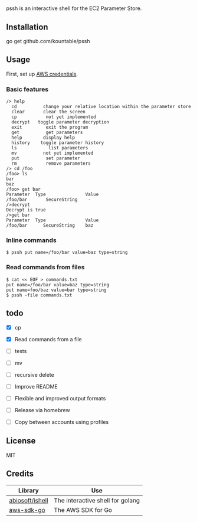 #
pssh is an interactive shell for the EC2 Parameter Store.


## Installation
go get github.com/kountable/pssh

## Usage
First, set up [AWS credentials](http://docs.aws.amazon.com/sdk-for-go/v1/developer-guide/configuring-sdk.html#specifying-credentials).

### Basic features
```
/> help
  cd          change your relative location within the parameter store
  clear       clear the screen
  cp           not yet implemented
  decrypt   toggle parameter decryption
  exit         exit the program
  get          get parameters
  help        display help
  history    toggle parameter history
  ls            list parameters
  mv          not yet implemented
  put          set parameter
  rm           remove parameters
/> cd /foo
/foo> ls
bar
baz
/foo> get bar
Parameter  Type               Value
/foo/bar       SecureString    -
/>decrypt
Decrypt is true
/>get bar
Parameter  Type               Value
/foo/bar      SecureString    baz
```

###  Inline commands
```
$ pssh put name=/foo/bar value=baz type=string
```

###  Read commands from files
```
$ cat << EOF > commands.txt
put name=/foo/bar value=baz type=string
put name=foo/baz value=bar type=string
$ pssh -file commands.txt
```


## todo
* [x] cp
* [x] Read commands from a file
* [ ] tests
* [ ] mv
* [ ] recursive delete
* [ ] Improve README
* [ ] Flexible and improved output formats
* [ ] Release via homebrew
* [ ] Copy between accounts using profiles


## License
MIT


## Credits
Library | Use
------- | -----
[abiosoft/ishell](https://github.com/abiosoft/ishell) | The interactive shell for golang
[aws-sdk-go](https://github.com/aws/aws-sdk-go) | The AWS SDK for Go

